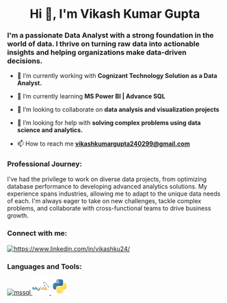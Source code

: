 <h1 align="center">Hi 👋, I'm Vikash Kumar Gupta</h1>
<h3 align="left">I'm a passionate Data Analyst with a strong foundation in the world of data. I thrive on turning raw data into actionable insights and helping organizations make data-driven decisions.</h3>

- 🔭 I’m currently working with **Cognizant Technology Solution as a Data Analyst.**

- 🌱 I’m currently learning **MS Power BI | Advance SQL**

- 👯 I’m looking to collaborate on **data analysis and visualization projects**

- 🤝 I’m looking for help with **solving complex problems using data science and analytics.**

- 📫 How to reach me **vikashkumargupta240299@gmail.com**

<h3 align="left">Professional Journey:</h3>
<p align="left">
I've had the privilege to work on diverse data projects, from optimizing database performance to developing advanced analytics solutions. My experience spans industries, allowing me to adapt to the unique data needs of each. I'm always eager to take on new challenges, tackle complex problems, and collaborate with cross-functional teams to drive business growth.
</p>

<h3 align="left">Connect with me:</h3>
<p align="left">
  
<a href="https://linkedin.com/in/https://www.linkedin.com/in/vikashku24/" target="blank"><img align="center" src="https://raw.githubusercontent.com/rahuldkjain/github-profile-readme-generator/master/src/images/icons/Social/linked-in-alt.svg" alt="https://www.linkedin.com/in/vikashku24/" height="30" width="40" /></a>
</p>

<h3 align="left">Languages and Tools:</h3>
<p align="left"> <a href="https://www.microsoft.com/en-us/sql-server" target="_blank" rel="noreferrer"> <img src="https://www.svgrepo.com/show/303229/microsoft-sql-server-logo.svg" alt="mssql" width="40" height="40"/> </a> <a href="https://www.mysql.com/" target="_blank" rel="noreferrer"> <img src="https://raw.githubusercontent.com/devicons/devicon/master/icons/mysql/mysql-original-wordmark.svg" alt="mysql" width="40" height="40"/> </a> <a href="https://www.python.org" target="_blank" rel="noreferrer"> <img src="https://raw.githubusercontent.com/devicons/devicon/master/icons/python/python-original.svg" alt="python" width="40" height="40"/> </a> </p>

